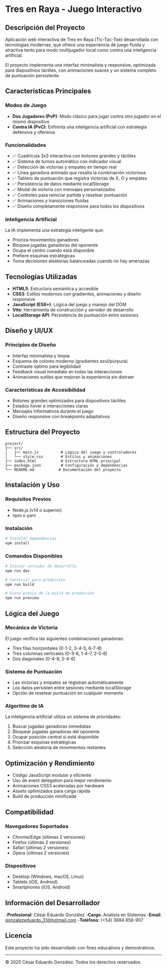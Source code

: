 # Tres en Raya - Juego Interactivo

## Descripción del Proyecto

Aplicación web interactiva de Tres en Raya (Tic-Tac-Toe) desarrollada con tecnologías modernas, que ofrece una experiencia de juego fluida y atractiva tanto para modo multijugador local como contra una inteligencia artificial.

El proyecto implementa una interfaz minimalista y responsive, optimizada para dispositivos táctiles, con animaciones suaves y un sistema completo de puntuación persistente.

## Características Principales

### Modos de Juego
- **Dos Jugadores (PvP)**: Modo clásico para jugar contra otro jugador en el mismo dispositivo
- **Contra IA (PvC)**: Enfrenta una inteligencia artificial con estrategia defensiva y ofensiva

### Funcionalidades
- ✅ Cuadrícula 3x3 interactiva con botones grandes y táctiles
- ✅ Sistema de turnos automático con indicador visual
- ✅ Detección de victorias y empates en tiempo real
- ✅ Línea ganadora animada que resalta la combinación victoriosa
- ✅ Tablero de puntuación que registra victorias de X, O y empates
- ✅ Persistencia de datos mediante localStorage
- ✅ Modal de victoria con mensajes personalizados
- ✅ Controles para reiniciar partida y resetear puntuación
- ✅ Animaciones y transiciones fluidas
- ✅ Diseño completamente responsive para todos los dispositivos

### Inteligencia Artificial
La IA implementa una estrategia inteligente que:
- Prioriza movimientos ganadores
- Bloquea jugadas ganadoras del oponente
- Ocupa el centro cuando está disponible
- Prefiere esquinas estratégicas
- Toma decisiones aleatorias balanceadas cuando no hay amenazas

## Tecnologías Utilizadas

- **HTML5**: Estructura semántica y accesible
- **CSS3**: Estilos modernos con gradientes, animaciones y diseño responsive
- **JavaScript (ES6+)**: Lógica del juego y manejo del DOM
- **Vite**: Herramienta de construcción y servidor de desarrollo
- **LocalStorage API**: Persistencia de puntuación entre sesiones

## Diseño y UI/UX

### Principios de Diseño
- Interfaz minimalista y limpia
- Esquema de colores moderno (gradientes azul/púrpura)
- Contraste óptimo para legibilidad
- Feedback visual inmediato en todas las interacciones
- Animaciones sutiles que mejoran la experiencia sin distraer

### Características de Accesibilidad
- Botones grandes optimizados para dispositivos táctiles
- Estados hover e interacciones claras
- Mensajes informativos durante el juego
- Diseño responsive con breakpoints adaptativos

## Estructura del Proyecto

```
project/
├── src/
│   ├── main.js          # Lógica del juego y controladores
│   └── style.css        # Estilos y animaciones
├── index.html           # Estructura HTML principal
├── package.json         # Configuración y dependencias
└── README.md           # Documentación del proyecto
```

## Instalación y Uso

### Requisitos Previos
- Node.js (v14 o superior)
- npm o yarn

### Instalación

```bash
# Instalar dependencias
npm install
```

### Comandos Disponibles

```bash
# Iniciar servidor de desarrollo
npm run dev

# Construir para producción
npm run build

# Vista previa de la build de producción
npm run preview
```

## Lógica del Juego

### Mecánica de Victoria
El juego verifica las siguientes combinaciones ganadoras:
- Tres filas horizontales (0-1-2, 3-4-5, 6-7-8)
- Tres columnas verticales (0-3-6, 1-4-7, 2-5-8)
- Dos diagonales (0-4-8, 2-4-6)

### Sistema de Puntuación
- Las victorias y empates se registran automáticamente
- Los datos persisten entre sesiones mediante localStorage
- Opción de resetear puntuación en cualquier momento

### Algoritmo de IA
La inteligencia artificial utiliza un sistema de prioridades:
1. Buscar jugadas ganadoras inmediatas
2. Bloquear jugadas ganadoras del oponente
3. Ocupar posición central si está disponible
4. Priorizar esquinas estratégicas
5. Selección aleatoria de movimientos restantes

## Optimización y Rendimiento

- Código JavaScript modular y eficiente
- Uso de event delegation para mejor rendimiento
- Animaciones CSS3 aceleradas por hardware
- Assets optimizados para carga rápida
- Build de producción minificada

## Compatibilidad

### Navegadores Soportados
- Chrome/Edge (últimas 2 versiones)
- Firefox (últimas 2 versiones)
- Safari (últimas 2 versiones)
- Opera (últimas 2 versiones)

### Dispositivos
- Desktop (Windows, macOS, Linux)
- Tablets (iOS, Android)
- Smartphones (iOS, Android)

## Información del Desarrollador

-**Profesional**: César Eduardo González
-**Cargo**: Analista en Sistemas
-**Email**: gonzalezeduardo_31@hotmail.com
-**Teléfono**: (+54) 3884 858-907

## Licencia

Este proyecto ha sido desarrollado con fines educativos y demostrativos.

---

© 2025 César Eduardo González. Todos los derechos reservados.
